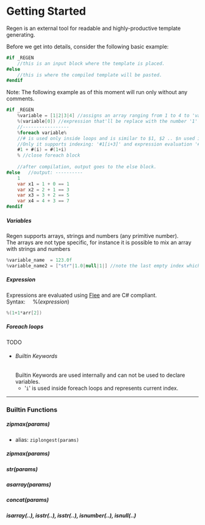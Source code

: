 ﻿# Getting Started
Regen is an external tool for readable and highly-productive template generating.


Before we get into details, consider the following basic example: <br>

```C#
#if _REGEN 
	//this is an input block where the template is placed.
#else   
	//this is where the compiled template will be pasted.
#endif
```
Note: The following example as of this moment will run only without any comments.
```C#
#if _REGEN 
	%variable = [1|2|3|4] //assigns an array ranging from 1 to 4 to 'variable'
	%(variable[0]) //expression that'll be replace with the number '1'
	//-----------------
	%foreach variable% 
	//# is used only inside loops and is similar to $1, $2 .. $n used in Regex.
	//Only it supports indexing: '#1[i+3]' and expression evaluation '#(expression)'
	#1 + #(i) = #(1+i)
	% //close foreach block
	
	//after compilation, output goes to the else block.
#else   //output: ----------
	1
	var x1 = 1 + 0 == 1
	var x2 = 2 + 1 == 3
	var x3 = 3 + 2 == 5
	var x4 = 4 + 3 == 7
#endif
```

##### Variables
Regen supports arrays, strings and numbers (any primitive number).<br>
The arrays are not type specific, for instance it is possible to mix an array with strings and numbers
```C#
%variable_name  = 123.0f
%variable_name2 = ["str"|1.0|null|1|] //note the last empty index which will compile as null.
```

##### Expression
Expressions are evaluated using [Flee](https://github.com/mparlak/Flee) and are C# compliant.<br>
Syntax: &nbsp;&nbsp;&nbsp;&nbsp;%(_expression_)
```C#
%(1+1*arr[2])
```

##### Foreach loops
TODO
* ###### Builtin Keywords
  Builtin Keywords are used internally and can not be used to declare variables.
   * '`i`' is used inside foreach loops and represents current index.

---
### Builtin Functions
##### zipmax(params)
* alias: `ziplongest(params)`
##### zipmax(params)
##### str(params)
##### asarray(params)
##### concat(params)
##### isarray(..), isstr(..), isstr(..), isnumber(..), isnull(..)
